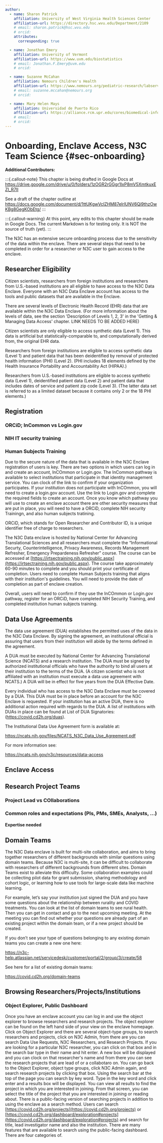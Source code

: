 ```yaml
---
author:
  - name: Sharon Patrick
    affiliation: University of West Virginia Health Sciences Center
    affiliation-url: https://directory.hsc.wvu.edu/Department/2109
    # email: sharon.patrick@hsc.wvu.edu
    # orcid:
    attributes:
      corresponding: true

  - name: Jonathan Emery
    affiliation: University of Vermont
    affiliation-url: https://www.uvm.edu/biostatistics
    # email: Jonathan.F.Emery@uvm.edu
    # orcid:

  - name: Suzanne McCahan
    affiliation: Nemours Children's Health
    affiliation-url: https://www.nemours.org/pediatric-research/labservices/core/biomedical-research-informatics.html
    # email: suzanne.mccahan@nemours.org
    # orcid:

  - name: Mary Helen Mays
    affiliation: Universidad de Puerto Rico
    affiliation-url: https://alliance.rcm.upr.edu/cores/biomedical-informatics-core
    # email:
    # orcid:
---
```


# Onboarding, Enclave Access, N3C Team Science {#sec-onboarding}

**Additional Contributors:**

:::{.callout-note}
This chapter is being drafted in Google Docs at
<https://drive.google.com/drive/u/0/folders/1zOGR2rGGgr1lxP8mV5XmtkuxEZI_R7II>

See a draft of the chapter outline at
<https://docs.google.com/document/d/1ttUKgwVcIZHM87elrlUNV6Qi9thzOwKBg8GegKObEtg/>
:::

:::{.callout-warning}
At this point, any edits to this chapter should be made in Google Docs.  The current Markdown is for testing only.  It is NOT the source of truth (yet).
:::

The N3C has an extensive secure onboarding process due to the sensitivity of the data within the enclave.  There are several steps that need to be completed in order for a researcher or N3C user to gain access to the enclave.

## Researcher Eligibility

Citizen scientists, researchers from foreign institutions and researchers from U.S.-based institutions are all eligible to have access to the N3C Data Enclave.  Everyone with an N3C Data Enclave account has access to the tools and public datasets that are available in the Enclave.

There are several levels of Electronic Health Record (EHR) data that are available within the N3C Data Enclave. (For more information about the levels of data, see the section 'Description of Levels 1, 2, 3' in the 'Getting & Managing Data Access' chapter.  LINK NEEDS TO BE ADDED HERE)

Citizen scientists are only eligible to access synthetic data (Level 1).  This data is artificial but statistically-comparable to, and computationally derived from, the original EHR data.

Researchers from foreign institutions are eligible to access synthetic data (Level 1) and patient data that has been deidentified by removal of protected health information (PHI) (Level 2).  (PHI includes 18 elements defined by the Health Insurance Portability and Accountability Act (HIPAA).)

Researchers from U.S.-based institutions are eligible to access synthetic data (Level 1), deidentified patient data (Level 2) and patient data that includes dates of service and patient zip code (Level 3).  (The latter data set is referred to as a limited dataset because it contains only 2 or the 18 PHI elements.)


## Registration


### ORCiD; InCommon vs Login.gov


### NIH IT security training


### Human Subjects Training

Due to the secure nature of the data that is available in the N3C Enclave registration of users is key.  There are two options in which users can log in and create an account, InCOmmon or Login.gov.  The InCommon pathway is available to select institutions that participate in that identity management service. You can clock of the link to confirm if your organization participates.   If your institution does not participate with InCOmmon, you will need to create a login.gov account.  Use the link to Login.gov and complete the required fields to create an account.  Once you know which pathway you will use to create an enclave account there are other security measures that are put in place, you will need to have a ORCiD, complete NIH security Trainingn, and also human subjects tratining.

ORCiD, which stands for Open Researcher and Contributor ID, is a unique identifier free of charge to researchers.

The N3C Data enclave is hosted by National Center for Advancing Translational Sciences and all researchers must complete the “Informational Securty, Counterintelligence, Privacy Awareness, Records Management Refresher, Emergency Prepardeness Refresher” course.  The course can be accessed at [https://irtsectraining.nih.gov/public.aspx](https://irtsectraining.nih.gov/public.aspx).  The course take approximately 60-90 minutes to complete and you should print your certificate of completion.  Users need to complete Human Subjects training that aligns with their institution's guidelines.  You will need to provide the date of completion as part of enclave creation.

Overall, users will need to confirm if they use the InCOmmon or Login.gov pathway, register for an ORCiD, have completed NIH Security Training, and completed institution human subjects training.


## Data Use Agreements

The data use agreement (DUA) establishes the permitted uses of the data in the N3C Data Enclave.  By signing the agreement, an institutional official is assuring that users from their institution will abide by the terms defined in the agreement.

A DUA must be executed by National Center for Advancing Translational Science (NCATS) and a research institution.  The DUA must be signed by authorized institutional officials who have the authority to bind all users at their institution to the terms of the DUA.  (A citizen scientist who is not affiliated with an institution must execute a data use agreement with NCATS.)  A DUA will be in effect for five years from the DUA Effective Date.

Every individual who has access to the N3C Data Enclave must be covered by a DUA.  This DUA must be in place before an account for the N3C Enclave is requested.  If your institution has an active DUA, there is no additional action required with regards to the DUA.  A list of institutions with DUAs in place can be found at List of DUA Signatories: (https://covid.cd2h.org/duas).

The Institutional Data Use Agreement form is available at:

https://ncats.nih.gov/files/NCATS_N3C_Data_Use_Agreement.pdf

For more information see:

https://ncats.nih.gov/n3c/resources/data-access


## Enclave Access


## Research Project Teams


### Project Lead vs COllaborations


### Common roles and expectations (PIs, PMs, SMEs, Analysts, ...)


#### Expertise needed


## Domain Teams

The N3C Data enclave is built for multi-site collaboration, and aims to bring together researchers of different backgrounds with similar questions using domain teams. Because N3C is multi-site, it can be difficult to collaborate with researchers of different backgrounds from different sites. Domain Teams exist to alleviate this difficulty. Some collaboration examples could be collecting pilot data for grant submission, sharing methodology and cohort logic, or learning how to use tools for large-scale data like machine learning.

For example, let’s say your institution just signed the DUA and you have some questions about the relationship between rurality and COVID treatments. You can look at the list of domain teams to see rural health. Then you can get in contact and go to the next upcoming meeting. At the meeting you can find out whether your questions are already part of an existing project within the domain team, or if a new project should be created.

If you don’t see your type of questions belonging to any existing domain teams you can create a new one here:

https://n3c-help.atlassian.net/servicedesk/customer/portal/2/group/3/create/58

See here for a list of existing domain teams:

https://covid.cd2h.org/domain-teams


## Browsing Researchers/Projects/Institutions


### Object Explorer, Public Dashboard

Once you have an enclave account you can log in and use the object explorer to browse researchers and research projects.  The object explorer can be found on the left hand side of your view on the enclave homepage.  Click on Object Explorer and there are several object-type groups, to search researchers and projects, click on N3C Admin, from there are you can search Data Use Requests, N3C Researchers, and Research Projects.  If you are looking for a particular N3C researcher, you can click on that box and in the search bar type in their name and hit enter.  A new box will be displayed and you can clock on that researcher's name and from there you can see the research projects that are lead of or a collabotaro on.  You can go back to the Object Explorer, object type groups, click N3C Admin again, and search research projects by clicking that box.  Using the search bar at the top of the page you can search by key word.  Type in the key word and click enter and a results box will be displayed.  You can view all results to find the project in which you are interested in joining.  From that screen, you can select the title of the project that you are interested in joining or reading about.  There is a public-facing version of searching projects in addition to using the enclave as a search method.  Users can search [https://covid.cd2h.org/projects](https://covid.cd2h.org/projects) or [https://covid.cd2h.org/dashboard/exploration#projects](https://covid.cd2h.org/dashboard/exploration#projects) and search for title, lead investigator name and also the institution.  There are many features that are available to search using the public-facing dashboard.  There are four categories of.
